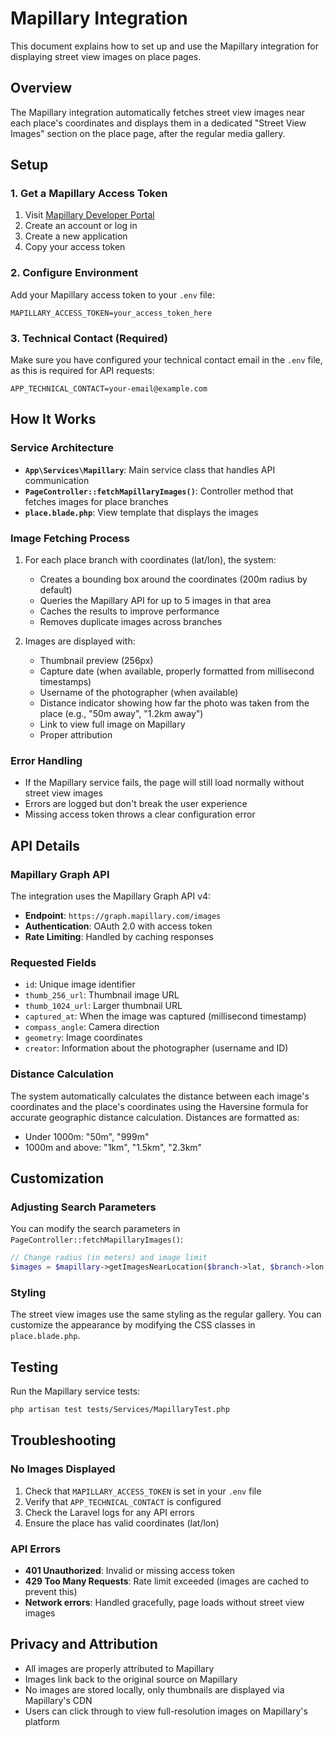# Mapillary Integration

This document explains how to set up and use the Mapillary integration for displaying street view images on place pages.

## Overview

The Mapillary integration automatically fetches street view images near each place's coordinates and displays them in a dedicated "Street View Images" section on the place page, after the regular media gallery.

## Setup

### 1. Get a Mapillary Access Token

1. Visit [Mapillary Developer Portal](https://www.mapillary.com/developer)
2. Create an account or log in
3. Create a new application
4. Copy your access token

### 2. Configure Environment

Add your Mapillary access token to your `.env` file:

```env
MAPILLARY_ACCESS_TOKEN=your_access_token_here
```

### 3. Technical Contact (Required)

Make sure you have configured your technical contact email in the `.env` file, as this is required for API requests:

```env
APP_TECHNICAL_CONTACT=your-email@example.com
```

## How It Works

### Service Architecture

- **`App\Services\Mapillary`**: Main service class that handles API communication
- **`PageController::fetchMapillaryImages()`**: Controller method that fetches images for place branches
- **`place.blade.php`**: View template that displays the images

### Image Fetching Process

1. For each place branch with coordinates (lat/lon), the system:
   - Creates a bounding box around the coordinates (200m radius by default)
   - Queries the Mapillary API for up to 5 images in that area
   - Caches the results to improve performance
   - Removes duplicate images across branches

2. Images are displayed with:
   - Thumbnail preview (256px)
   - Capture date (when available, properly formatted from millisecond timestamps)
   - Username of the photographer (when available)
   - Distance indicator showing how far the photo was taken from the place (e.g., "50m away", "1.2km away")
   - Link to view full image on Mapillary
   - Proper attribution

### Error Handling

- If the Mapillary service fails, the page will still load normally without street view images
- Errors are logged but don't break the user experience
- Missing access token throws a clear configuration error

## API Details

### Mapillary Graph API

The integration uses the Mapillary Graph API v4:
- **Endpoint**: `https://graph.mapillary.com/images`
- **Authentication**: OAuth 2.0 with access token
- **Rate Limiting**: Handled by caching responses

### Requested Fields

- `id`: Unique image identifier
- `thumb_256_url`: Thumbnail image URL
- `thumb_1024_url`: Larger thumbnail URL
- `captured_at`: When the image was captured (millisecond timestamp)
- `compass_angle`: Camera direction
- `geometry`: Image coordinates
- `creator`: Information about the photographer (username and ID)

### Distance Calculation

The system automatically calculates the distance between each image's coordinates and the place's coordinates using the Haversine formula for accurate geographic distance calculation. Distances are formatted as:

- Under 1000m: "50m", "999m"
- 1000m and above: "1km", "1.5km", "2.3km"

## Customization

### Adjusting Search Parameters

You can modify the search parameters in `PageController::fetchMapillaryImages()`:

```php
// Change radius (in meters) and image limit
$images = $mapillary->getImagesNearLocation($branch->lat, $branch->lon, 200, 5);
```

### Styling

The street view images use the same styling as the regular gallery. You can customize the appearance by modifying the CSS classes in `place.blade.php`.

## Testing

Run the Mapillary service tests:

```bash
php artisan test tests/Services/MapillaryTest.php
```

## Troubleshooting

### No Images Displayed

1. Check that `MAPILLARY_ACCESS_TOKEN` is set in your `.env` file
2. Verify that `APP_TECHNICAL_CONTACT` is configured
3. Check the Laravel logs for any API errors
4. Ensure the place has valid coordinates (lat/lon)

### API Errors

- **401 Unauthorized**: Invalid or missing access token
- **429 Too Many Requests**: Rate limit exceeded (images are cached to prevent this)
- **Network errors**: Handled gracefully, page loads without street view images

## Privacy and Attribution

- All images are properly attributed to Mapillary
- Images link back to the original source on Mapillary
- No images are stored locally, only thumbnails are displayed via Mapillary's CDN
- Users can click through to view full-resolution images on Mapillary's platform
